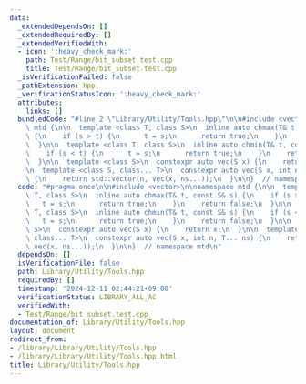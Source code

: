 ```yaml
---
data:
  _extendedDependsOn: []
  _extendedRequiredBy: []
  _extendedVerifiedWith:
  - icon: ':heavy_check_mark:'
    path: Test/Range/bit_subset.test.cpp
    title: Test/Range/bit_subset.test.cpp
  _isVerificationFailed: false
  _pathExtension: hpp
  _verificationStatusIcon: ':heavy_check_mark:'
  attributes:
    links: []
  bundledCode: "#line 2 \"Library/Utility/Tools.hpp\"\n\n#include <vector>\n\nnamespace\
    \ mtd {\n\n  template <class T, class S>\n  inline auto chmax(T& t, const S& s)\
    \ {\n    if (s > t) {\n      t = s;\n      return true;\n    }\n    return false;\n\
    \  }\n\n  template <class T, class S>\n  inline auto chmin(T& t, const S& s) {\n\
    \    if (s < t) {\n      t = s;\n      return true;\n    }\n    return false;\n\
    \  }\n\n  template <class S>\n  constexpr auto vec(S x) {\n    return x;\n  }\n\
    \n  template <class S, class... T>\n  constexpr auto vec(S x, int n, T... ns)\
    \ {\n    return std::vector(n, vec(x, ns...));\n  }\n\n}  // namespace mtd\n"
  code: "#pragma once\n\n#include <vector>\n\nnamespace mtd {\n\n  template <class\
    \ T, class S>\n  inline auto chmax(T& t, const S& s) {\n    if (s > t) {\n   \
    \   t = s;\n      return true;\n    }\n    return false;\n  }\n\n  template <class\
    \ T, class S>\n  inline auto chmin(T& t, const S& s) {\n    if (s < t) {\n   \
    \   t = s;\n      return true;\n    }\n    return false;\n  }\n\n  template <class\
    \ S>\n  constexpr auto vec(S x) {\n    return x;\n  }\n\n  template <class S,\
    \ class... T>\n  constexpr auto vec(S x, int n, T... ns) {\n    return std::vector(n,\
    \ vec(x, ns...));\n  }\n\n}  // namespace mtd\n"
  dependsOn: []
  isVerificationFile: false
  path: Library/Utility/Tools.hpp
  requiredBy: []
  timestamp: '2024-12-11 02:44:21+09:00'
  verificationStatus: LIBRARY_ALL_AC
  verifiedWith:
  - Test/Range/bit_subset.test.cpp
documentation_of: Library/Utility/Tools.hpp
layout: document
redirect_from:
- /library/Library/Utility/Tools.hpp
- /library/Library/Utility/Tools.hpp.html
title: Library/Utility/Tools.hpp
---
```

